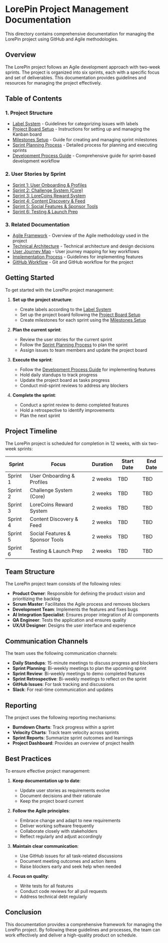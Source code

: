 # LorePin Project Management Documentation

This directory contains comprehensive documentation for managing the LorePin project using GitHub and Agile methodologies.

## Overview

The LorePin project follows an Agile development approach with two-week sprints. The project is organized into six sprints, each with a specific focus and set of deliverables. This documentation provides guidelines and resources for managing the project effectively.

## Table of Contents

### 1. Project Structure

- [Label System](./LabelSystem.md) - Guidelines for categorizing issues with labels
- [Project Board Setup](./ProjectBoardSetup.md) - Instructions for setting up and managing the Kanban board
- [Milestones Setup](./MilestonesSetup.md) - Guide for creating and managing sprint milestones
- [Sprint Planning Process](./SprintPlanningProcess.md) - Detailed process for planning and executing sprints
- [Development Process Guide](./DevelopmentProcessGuide.md) - Comprehensive guide for sprint-based development workflow

### 2. User Stories by Sprint

- [Sprint 1: User Onboarding & Profiles](./UserStories/Sprint1-UserStories.md)
- [Sprint 2: Challenge System (Core)](./UserStories/Sprint2-UserStories.md)
- [Sprint 3: LoreCoins Reward System](./UserStories/Sprint3-UserStories.md)
- [Sprint 4: Content Discovery & Feed](./UserStories/Sprint4-UserStories.md)
- [Sprint 5: Social Features & Sponsor Tools](./UserStories/Sprint5-UserStories.md)
- [Sprint 6: Testing & Launch Prep](./UserStories/Sprint6-UserStories.md)

### 3. Related Documentation

- [Agile Framework](../AgileFramework.md) - Overview of the Agile methodology used in the project
- [Technical Architecture](../TechnicalArchitecture.md) - Technical architecture and design decisions
- [User Journey Map](../LorePinUserJourneyMap.md) - User journey mapping for key workflows
- [Implementation Process](../LorePinImplementationProcess.md) - Guidelines for implementing features
- [GitHub Workflow](../GitHubWorkflow.md) - Git and GitHub workflow for the project

## Getting Started

To get started with the LorePin project management:

1. **Set up the project structure**:
   - Create labels according to the [Label System](./LabelSystem.md)
   - Set up the project board following the [Project Board Setup](./ProjectBoardSetup.md)
   - Create milestones for each sprint using the [Milestones Setup](./MilestonesSetup.md)

2. **Plan the current sprint**:
   - Review the user stories for the current sprint
   - Follow the [Sprint Planning Process](./SprintPlanningProcess.md) to plan the sprint
   - Assign issues to team members and update the project board

3. **Execute the sprint**:
   - Follow the [Development Process Guide](./DevelopmentProcessGuide.md) for implementing features
   - Hold daily standups to track progress
   - Update the project board as tasks progress
   - Conduct mid-sprint reviews to address any blockers

4. **Complete the sprint**:
   - Conduct a sprint review to demo completed features
   - Hold a retrospective to identify improvements
   - Plan the next sprint

## Project Timeline

The LorePin project is scheduled for completion in 12 weeks, with six two-week sprints:

| Sprint | Focus | Duration | Start Date | End Date |
|--------|-------|----------|------------|----------|
| Sprint 1 | User Onboarding & Profiles | 2 weeks | TBD | TBD |
| Sprint 2 | Challenge System (Core) | 2 weeks | TBD | TBD |
| Sprint 3 | LoreCoins Reward System | 2 weeks | TBD | TBD |
| Sprint 4 | Content Discovery & Feed | 2 weeks | TBD | TBD |
| Sprint 5 | Social Features & Sponsor Tools | 2 weeks | TBD | TBD |
| Sprint 6 | Testing & Launch Prep | 2 weeks | TBD | TBD |

## Team Structure

The LorePin project team consists of the following roles:

- **Product Owner**: Responsible for defining the product vision and prioritizing the backlog
- **Scrum Master**: Facilitates the Agile process and removes blockers
- **Development Team**: Implements the features and fixes bugs
- **AI Integration Specialist**: Ensures proper integration of AI components
- **QA Engineer**: Tests the application and ensures quality
- **UX/UI Designer**: Designs the user interface and experience

## Communication Channels

The team uses the following communication channels:

- **Daily Standups**: 15-minute meetings to discuss progress and blockers
- **Sprint Planning**: Bi-weekly meetings to plan the upcoming sprint
- **Sprint Review**: Bi-weekly meetings to demo completed features
- **Sprint Retrospective**: Bi-weekly meetings to reflect on the sprint
- **GitHub Issues**: For task tracking and discussions
- **Slack**: For real-time communication and updates

## Reporting

The project uses the following reporting mechanisms:

- **Burndown Charts**: Track progress within a sprint
- **Velocity Charts**: Track team velocity across sprints
- **Sprint Reports**: Summarize sprint outcomes and learnings
- **Project Dashboard**: Provides an overview of project health

## Best Practices

To ensure effective project management:

1. **Keep documentation up to date**:
   - Update user stories as requirements evolve
   - Document decisions and their rationale
   - Keep the project board current

2. **Follow the Agile principles**:
   - Embrace change and adapt to new requirements
   - Deliver working software frequently
   - Collaborate closely with stakeholders
   - Reflect regularly and adjust accordingly

3. **Maintain clear communication**:
   - Use GitHub issues for all task-related discussions
   - Document meeting outcomes and action items
   - Raise blockers early and seek help when needed

4. **Focus on quality**:
   - Write tests for all features
   - Conduct code reviews for all pull requests
   - Address technical debt regularly

## Conclusion

This documentation provides a comprehensive framework for managing the LorePin project. By following these guidelines and processes, the team can work effectively and deliver a high-quality product on schedule.